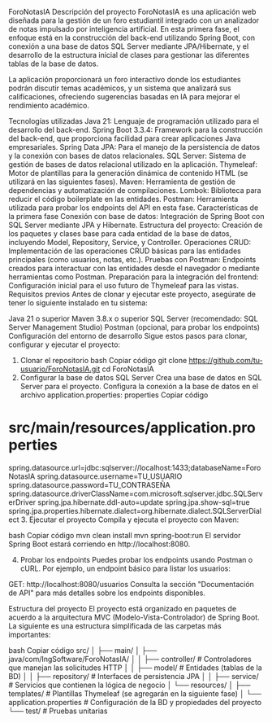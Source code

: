 ForoNotasIA
Descripción del proyecto
ForoNotasIA es una aplicación web diseñada para la gestión de un foro estudiantil integrado con un analizador de notas impulsado por inteligencia artificial. En esta primera fase, el enfoque está en la construcción del back-end utilizando Spring Boot, con conexión a una base de datos SQL Server mediante JPA/Hibernate, y el desarrollo de la estructura inicial de clases para gestionar las diferentes tablas de la base de datos.

La aplicación proporcionará un foro interactivo donde los estudiantes podrán discutir temas académicos, y un sistema que analizará sus calificaciones, ofreciendo sugerencias basadas en IA para mejorar el rendimiento académico.

Tecnologías utilizadas
Java 21: Lenguaje de programación utilizado para el desarrollo del back-end.
Spring Boot 3.3.4: Framework para la construcción del back-end, que proporciona facilidad para crear aplicaciones Java empresariales.
Spring Data JPA: Para el manejo de la persistencia de datos y la conexión con bases de datos relacionales.
SQL Server: Sistema de gestión de bases de datos relacional utilizado en la aplicación.
Thymeleaf: Motor de plantillas para la generación dinámica de contenido HTML (se utilizará en las siguientes fases).
Maven: Herramienta de gestión de dependencias y automatización de compilaciones.
Lombok: Biblioteca para reducir el código boilerplate en las entidades.
Postman: Herramienta utilizada para probar los endpoints del API en esta fase.
Características de la primera fase
Conexión con base de datos: Integración de Spring Boot con SQL Server mediante JPA y Hibernate.
Estructura del proyecto: Creación de los paquetes y clases base para cada entidad de la base de datos, incluyendo Model, Repository, Service, y Controller.
Operaciones CRUD: Implementación de las operaciones CRUD básicas para las entidades principales (como usuarios, notas, etc.).
Pruebas con Postman: Endpoints creados para interactuar con las entidades desde el navegador o mediante herramientas como Postman.
Preparación para la integración del frontend: Configuración inicial para el uso futuro de Thymeleaf para las vistas.
Requisitos previos
Antes de clonar y ejecutar este proyecto, asegúrate de tener lo siguiente instalado en tu sistema:

Java 21 o superior
Maven 3.8.x o superior
SQL Server (recomendado: SQL Server Management Studio)
Postman (opcional, para probar los endpoints)
Configuración del entorno de desarrollo
Sigue estos pasos para clonar, configurar y ejecutar el proyecto:

1. Clonar el repositorio
bash
Copiar código
git clone https://github.com/tu-usuario/ForoNotasIA.git
cd ForoNotasIA
2. Configurar la base de datos SQL Server
Crea una base de datos en SQL Server para el proyecto.
Configura la conexión a la base de datos en el archivo application.properties:
properties
Copiar código
# src/main/resources/application.properties
spring.datasource.url=jdbc:sqlserver://localhost:1433;databaseName=ForoNotasIA
spring.datasource.username=TU_USUARIO
spring.datasource.password=TU_CONTRASEÑA
spring.datasource.driverClassName=com.microsoft.sqlserver.jdbc.SQLServerDriver
spring.jpa.hibernate.ddl-auto=update
spring.jpa.show-sql=true
spring.jpa.properties.hibernate.dialect=org.hibernate.dialect.SQLServerDialect
3. Ejecutar el proyecto
Compila y ejecuta el proyecto con Maven:

bash
Copiar código
mvn clean install
mvn spring-boot:run
El servidor Spring Boot estará corriendo en http://localhost:8080.

4. Probar los endpoints
Puedes probar los endpoints usando Postman o cURL. Por ejemplo, un endpoint básico para listar los usuarios:

GET: http://localhost:8080/usuarios
Consulta la sección "Documentación de API" para más detalles sobre los endpoints disponibles.

Estructura del proyecto
El proyecto está organizado en paquetes de acuerdo a la arquitectura MVC (Modelo-Vista-Controlador) de Spring Boot. La siguiente es una estructura simplificada de las carpetas más importantes:

bash
Copiar código
src/
│
├── main/
│   ├── java/com/IngSoftware/ForoNotasIA/
│   │   ├── controller/       # Controladores que manejan las solicitudes HTTP
│   │   ├── model/            # Entidades (tablas de la BD)
│   │   ├── repository/       # Interfaces de persistencia JPA
│   │   ├── service/          # Servicios que contienen la lógica de negocio
│   └── resources/
│       ├── templates/        # Plantillas Thymeleaf (se agregarán en la siguiente fase)
│       └── application.properties   # Configuración de la BD y propiedades del proyecto
└── test/                     # Pruebas unitarias
